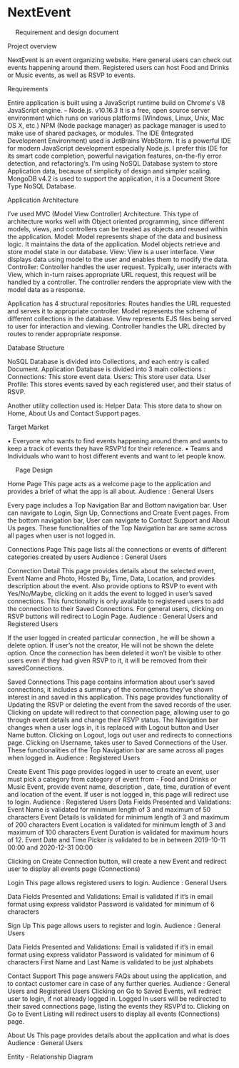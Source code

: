 # NextEvent

 
Requirement and design document

Project overview

NextEvent is an event organizing website. Here general users can check out events happening around them. Registered users can host Food and Drinks or Music events, as well as RSVP to events.

Requirements

Entire application is built using a JavaScript runtime build on Chrome's V8 JavaScript engine.
 – Node.js. v10.16.3
It is a free, open source server environment which runs on various platforms (Windows, Linux, Unix, Mac OS X, etc.)
NPM (Node package manager) as package manager is used to make use of shared packages, or modules.
The IDE (Integrated Development Environment) used is JetBrains WebStorm. It is a powerful IDE for modern JavaScript development especially Node.js. I prefer this IDE for its smart code completion, powerful navigation features, on-the-fly error detection, and refactoring’s.
I’m using NoSQL Database system to store Application data, because of simplicity of design and simpler scaling. MongoDB v4.2 is used to support the application, it is a Document Store Type NoSQL Database.

Application Architecture

I’ve used MVC (Model View Controller) Architecture. This type of architecture works well with Object oriented programming, since different models, views, and controllers can be treated as objects and reused within the application.
Model: Model represents shape of the data and business logic. It maintains the data of the application. Model objects retrieve and store model state in our database.
View: View is a user interface. View displays data using model to the user and enables them to modify the data.
Controller: Controller handles the user request. Typically, user interacts with View, which in-turn raises appropriate URL request, this request will be handled by a controller. The controller renders the appropriate view with the model data as a response.

Application has 4 structural repositories:
Routes handles the URL requested and serves it to appropriate controller. 
Model represents the schema of different collections in the database.
View represents EJS files being served to user for interaction and viewing.
Controller handles the URL directed by routes to render appropriate response.

Database Structure

NoSQL Database is divided into Collections, and each entry is called Document.
Application Database is divided into 3 main collections :
Connections: This store event data.
Users: This store user data.
User Profile: This stores events saved by each registered user, and their status of RSVP.

Another utility collection used is:
Helper Data: This store data to show on Home, About Us and Contact Support pages.

Target Market

•	Everyone who wants to find events happening around them and wants to keep a track of events they have RSVP’d for their reference. 
•	Teams and Individuals who want to host different events and want to let people know.


 
Page Design

Home Page
This page acts as a welcome page to the application and provides a brief of what the app is all about.
Audience : General Users
 

Every page includes a Top Navigation Bar and Bottom navigation bar. User can navigate to Login, Sign Up, Connections and Create Event pages.
From the bottom navigation bar, User can navigate to Contact Support and About Us pages.
These functionalities of the Top Navigation bar are same across all pages when user is not logged in.

Connections Page
This page lists all the connections or events of different categories created by users
Audience : General Users
 
Connection Detail
This page provides details about the selected event, Event Name and Photo, Hosted By, Time, Data, Location, and provides description about the event.
Also provide options to RSVP to event with Yes/No/Maybe, clicking on it adds the event to logged in user’s saved connections. This functionality is only available to registered users to add the connection to their Saved Connections. For general users, clicking on RSVP buttons will redirect to Login Page.
Audience : General Users and Registered Users
 
 
If the user logged in created particular connection , he will be shown a delete option.
If user’s not the creator, He will not be shown the delete option. Once the connection has been deleted it won’t be visible to other users even if they had given RSVP to it, it will be removed from their savedConnections.

Saved Connections
This page contains information about user’s saved connections, it includes a summary of the connections they've shown interest in and saved in this application. This page provides functionality of Updating the RSVP or deleting the event from the saved records of the user.
Clicking on update will redirect to that connection page, allowing user to go through event details and change their RSVP status.
The Navigation bar changes when a user logs in, it is replaced with Logout button and User Name button.
Clicking on Logout, logs out user and redirects to connections page. 
Clicking on Username, takes user to Saved Connections of the User. 
These functionalities of the Top Navigation bar are same across all pages when logged in.
Audience : Registered Users


Create Event
This page provides logged in user to create an event, user must pick a category from category of event from - Food and Drinks or Music Event, provide event name, description , date, time, duration of event and location of the event. 
If user is not logged in, this page will redirect use to login.
Audience : Registered Users
Data Fields Presented and Validations: 
Event Name is validated for minimum length of 3 and maximum of 50 characters
Event Details is validated for minimum length of 3 and maximum of 200 characters
Event Location is validated for minimum length of 3 and maximum of 100 characters
Event Duration is validated for maximum hours of 12.
Event Date and Time Picker is validated to be in between 2019-10-11 00:00 and 2020-12-31 00:00



Clicking on Create Connection button, will create a new Event and redirect user to display all events page (Connections)

Login
This page allows registered users to login.
Audience : General Users
 

Data Fields Presented and Validations: 
	Email is validated if it’s in email format using express validator
	Password is validated for minimum of 6 characters
	 
Sign Up
This page allows users to register and login.
Audience : General Users
 

Data Fields Presented and Validations: 
	Email is validated if it’s in email format using express validator
	Password is validated for minimum of 6 characters
	First Name and Last Name is validated to be just alphabets


Contact Support
This page answers FAQs about using the application, and to contact customer care in case of any further queries.
Audience : General Users and Registered Users
Clicking on Go to Saved Events, will redirect user to login, if not already logged in. Logged In users will be redirected to their saved connections page, listing the events they RSVP’d to.
Clicking on Go to Event Listing will redirect users to display all events (Connections) page.
 

About Us
This page provides details about the application and what is does
Audience : General Users

 
Entity - Relationship Diagram

 


